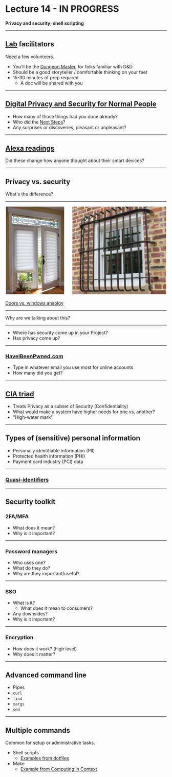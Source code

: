 # Lecture 14 - IN PROGRESS

**Privacy and security; shell scripting**

<!-- pulled from https://docs.google.com/presentation/d/1MyjF3B_EG1ysvMg9NrVCkOshOHElubYIZibXvgPucPc/edit -->

---

## [Lab](../labs/lab_14.md) facilitators

Need a few volunteers.

- You'll be the [Dungeon Master](https://en.wikipedia.org/wiki/Dungeon_Master), for folks familiar with D&D
- Should be a good storyteller / comfortable thinking on your feet
- 15-30 minutes of prep required
  - A doc will be shared with you

---

## [Digital Privacy and Security for Normal People](https://personal-security.afeld.me/)

- How many of those things had you done already?
- Who did the [Next Steps](https://personal-security.afeld.me/next-steps)?
- Any surprises or discoveries, pleasant or unpleasant?

---

## [Alexa readings](../readings/week_14.md)

Did these change how anyone thought about their smart devices?

---

## Privacy vs. security

What's the difference?

---

![doors and windows](../img/doors_and_windows.png)

[Doors vs. windows anaolgy](https://privacyref.com/difference-privacy-security/)

---

Why are we talking about this?

---

- Where has security come up in your Project?
- Has privacy come up?

---

### [HaveIBeenPwned.com](https://haveibeenpwned.com/)

- Type in whatever email you use most for online accounts
- How many did you get?

---

## [CIA triad](https://www.nccoe.nist.gov/publication/1800-26/VolA/index.html#executive-summary)

- Treats Privacy as a subset of Security (Confidentiality)
- What would make a system have higher needs for one vs. another?
- "High-water mark"

---

## Types of (sensitive) personal information

- Personally identifiable information (PII)
- Protected health information (PHI)
- Payment card industry (PCI) data

---

### [Quasi-identifiers](https://en.wikipedia.org/wiki/Quasi-identifier)

---

## Security toolkit

### 2FA/MFA

- What does it mean?
- Why is it important?

---

### Password managers

- Who uses one?
- What do they do?
- Why are they important/useful?

---

### SSO

- What is it?
  - What does it mean to consumers?
- Any downsides?
- Why is it important?

---

### Encryption

- How does it work? (high level)
- Why does it matter?

---

## Advanced command line

- Pipes
- `curl`
- `find`
- `xargs`
- `sed`

---

## Multiple commands

Common for setup or administrative tasks.

- Shell scripts
  - [Examples from dotfiles](https://github.com/afeld/dotfiles/tree/main/bin)
- Make
  - [Example from Computing in Context](https://github.com/afeld/computing-in-context/blob/main/Makefile)
